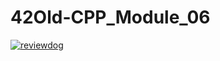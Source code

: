 # 42Old-CPP_Module_06
[![reviewdog](https://github.com/solareenlo/42Old-CPP_Module_06/workflows/reviewdog/badge.svg?branch=master&event=push)](https://github.com/solareenlo/42Old-CPP_Module_06/actions?query=workflow%3Areviewdog+event%3Apush+branch%3Amaster)
